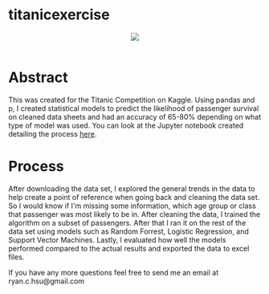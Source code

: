 # titanicexercise

<header>
<img src="https://static1.squarespace.com/static/5006453fe4b09ef2252ba068/t/508f7651e4b047ba54dd226b/1351579420472/sinking-of-titanic-33032.jpg?format=1000w">
</header>

<h1>Abstract</h1>

<p>This was created for the Titanic Competition on Kaggle. Using pandas and p, I created statistical models to predict the likelihood of passenger survival on cleaned data sheets and had an accuracy of 65-80% depending on what type of model was used. You can look at the Jupyter notebook created detailing the process <a href="https://github.com/ryan-c-hsu/titanicexercise/blob/master/main.ipynb">here</a>.</p>

<h1>Process</h1>

<p>After downloading the data set, I explored the general trends in the data to help create a point of reference when going back and cleaning the data set. So I would know if I'm missing some information, which age group or class that passenger was most likely to be in. After cleaning the data, I trained the algorithm on a subset of passengers. After that I ran it on the rest of the data set using models such as Random Forrest, Logistic Regression, and Support Vector Machines. Lastly, I evaluated how well the models performed compared to the actual results and exported the data to excel files.</p>

<p>If you have any more questions feel free to send me an email at ryan.c.hsu@gmail.com</p>